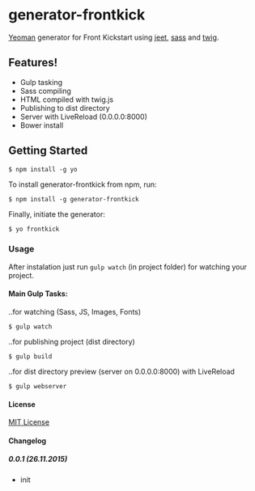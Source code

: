 # generator-frontkick

[Yeoman](http://yeoman.io) generator for Front Kickstart using [jeet](http://jeet.gs/), [sass](http://sass-lang.com/) and [twig](https://github.com/justjohn/twig.js).

## Features!
* Gulp tasking
* Sass compiling
* HTML compiled with twig.js
* Publishing to dist directory
* Server with LiveReload (0.0.0.0:8000)
* Bower install

## Getting Started

```
$ npm install -g yo
```

To install generator-frontkick from npm, run:

```
$ npm install -g generator-frontkick
```

Finally, initiate the generator:

```
$ yo frontkick
```

### Usage

After instalation just run ````gulp watch```` (in project folder) for watching your project.

#### Main Gulp Tasks:

..for watching (Sass, JS, Images, Fonts)
```
$ gulp watch
```
..for publishing project (dist directory)
```
$ gulp build
```
..for dist directory preview (server on 0.0.0.0:8000) with LiveReload
```
$ gulp webserver
```

#### License

[MIT License](http://en.wikipedia.org/wiki/MIT_License)

#### Changelog

##### 0.0.1 (26.11.2015)

- init
